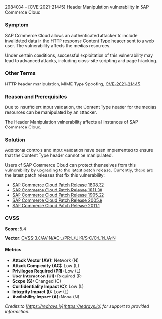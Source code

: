 2984034 - [CVE-2021-21445] Header Manipulation vulnerability in SAP Commerce Cloud

### Symptom

SAP Commerce Cloud allows an authenticated attacker to include invalidated data in the HTTP response Content Type header sent to a web user. The vulnerability affects the medias resources.

Under certain conditions, successful exploitation of this vulnerability may lead to advanced attacks, including cross-site scripting and page hijacking.

### Other Terms

HTTP header manipulation, MIME Type Spoofing, [CVE-2021-21445](https://cve.mitre.org/cgi-bin/cvename.cgi?name=CVE-2021-21445)

### Reason and Prerequisites

Due to insufficient input validation, the Content Type header for the medias resources can be manipulated by an attacker.

The Header Manipulation vulnerability affects all instances of SAP Commerce Cloud.

### Solution

Additional controls and input validation have been implemented to ensure that the Content Type header cannot be manipulated.

Users of SAP Commerce Cloud can protect themselves from this vulnerability by upgrading to the latest patch release. Currently, these are the latest patch releases that fix this vulnerability:

- [SAP Commerce Cloud Patch Release 1808.32](https://cxjira.sap.com/browse/PATCH-8271)
- [SAP Commerce Cloud Patch Release 1811.30](https://cxjira.sap.com/browse/PATCH-8272)
- [SAP Commerce Cloud Patch Release 1905.22](https://cxjira.sap.com/browse/PATCH-8277)
- [SAP Commerce Cloud Patch Release 2005.6](https://cxjira.sap.com/browse/PATCH-8278)
- [SAP Commerce Cloud Patch Release 2011.1](https://cxjira.sap.com/browse/PATCH-8323)

### CVSS

**Score:** 5.4

**Vector:** [CVSS:3.0/AV:N/AC:L/PR:L/UI:R/S:C/C:L/I:L/A:N](https://nvd.nist.gov/vuln/detail/CVE-2021-21445)

#### Metrics

- **Attack Vector (AV):** Network (N)
- **Attack Complexity (AC):** Low (L)
- **Privileges Required (PR):** Low (L)
- **User Interaction (UI):** Required (R)
- **Scope (S):** Changed (C)
- **Confidentiality Impact (C):** Low (L)
- **Integrity Impact (I):** Low (L)
- **Availability Impact (A):** None (N)

*Credits to [https://redrays.io](https://redrays.io) for support to provided information.*